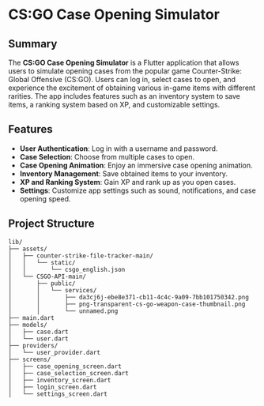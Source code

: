 # CS:GO Case Opening Simulator

## Summary

The **CS:GO Case Opening Simulator** is a Flutter application that allows users to simulate opening cases from the popular game Counter-Strike: Global Offensive (CS:GO). Users can log in, select cases to open, and experience the excitement of obtaining various in-game items with different rarities. The app includes features such as an inventory system to save items, a ranking system based on XP, and customizable settings.

## Features

- **User Authentication**: Log in with a username and password.
- **Case Selection**: Choose from multiple cases to open.
- **Case Opening Animation**: Enjoy an immersive case opening animation.
- **Inventory Management**: Save obtained items to your inventory.
- **XP and Ranking System**: Gain XP and rank up as you open cases.
- **Settings**: Customize app settings such as sound, notifications, and case opening speed.

## Project Structure

```plaintext
lib/
├── assets/
│   ├── counter-strike-file-tracker-main/
│   │   └── static/
│   │       └── csgo_english.json
│   └── CSGO-API-main/
│       ├── public/
│       │   └── services/
│       │       ├── da3cj6j-ebe8e371-cb11-4c4c-9a09-7bb101750342.png
│       │       ├── png-transparent-cs-go-weapon-case-thumbnail.png
│       │       └── unnamed.png
├── main.dart
├── models/
│   ├── case.dart
│   └── user.dart
├── providers/
│   └── user_provider.dart
├── screens/
│   ├── case_opening_screen.dart
│   ├── case_selection_screen.dart
│   ├── inventory_screen.dart
│   ├── login_screen.dart
│   └── settings_screen.dart
